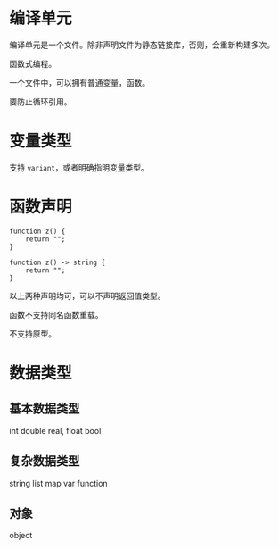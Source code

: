 # 编译单元

编译单元是一个文件。除非声明文件为静态链接库，否则，会重新构建多次。

函数式编程。

一个文件中，可以拥有普通变量，函数。

要防止循环引用。

# 变量类型

支持 `variant`，或者明确指明变量类型。

# 函数声明

```
function z() {
    return "";
}

function z() -> string {
    return "";
}
```

以上两种声明均可，可以不声明返回值类型。

函数不支持同名函数重载。

不支持原型。

# 数据类型

## 基本数据类型

int
double 
real, float
bool

## 复杂数据类型

string
list
map
var
function

## 对象

object
